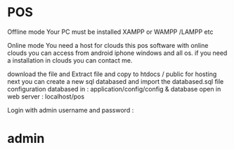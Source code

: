 # POS

Offline mode
Your PC must  be installed XAMPP or WAMPP /LAMPP etc

Online mode
You need a host for clouds this pos software
with online clouds you can access from android iphone windows and all os.
if you need a installation in clouds you can contact me.

download the file and Extract file and copy to htdocs / public for hosting
next you can create a new sql databased and import the databased.sql file
configuration databased in : application/config/config & database
open in web server : localhost/pos

Login with admin username and password :

# admin
